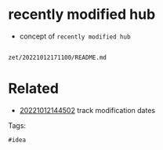 # recently modified hub

- concept of `recently modified hub`

```
```

` zet/20221012171100/README.md `

# Related

- [20221012144502](/zet/20221012144502/README.md) track modification dates

Tags:

    #idea

